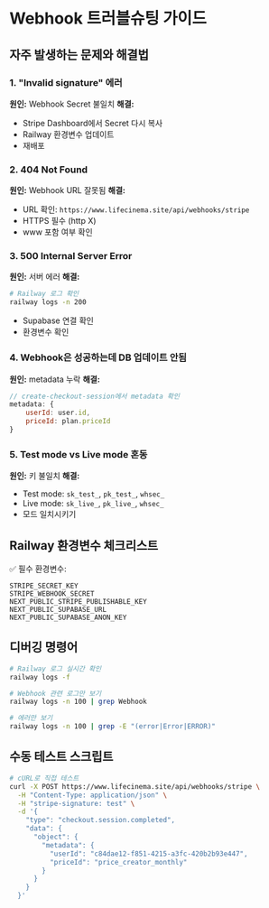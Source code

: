 # Webhook 트러블슈팅 가이드

## 자주 발생하는 문제와 해결법

### 1. "Invalid signature" 에러
**원인:** Webhook Secret 불일치
**해결:**
- Stripe Dashboard에서 Secret 다시 복사
- Railway 환경변수 업데이트
- 재배포

### 2. 404 Not Found
**원인:** Webhook URL 잘못됨
**해결:**
- URL 확인: `https://www.lifecinema.site/api/webhooks/stripe`
- HTTPS 필수 (http X)
- www 포함 여부 확인

### 3. 500 Internal Server Error
**원인:** 서버 에러
**해결:**
```bash
# Railway 로그 확인
railway logs -n 200
```
- Supabase 연결 확인
- 환경변수 확인

### 4. Webhook은 성공하는데 DB 업데이트 안됨
**원인:** metadata 누락
**해결:**
```javascript
// create-checkout-session에서 metadata 확인
metadata: {
    userId: user.id,
    priceId: plan.priceId
}
```

### 5. Test mode vs Live mode 혼동
**원인:** 키 불일치
**해결:**
- Test mode: `sk_test_`, `pk_test_`, `whsec_`
- Live mode: `sk_live_`, `pk_live_`, `whsec_`
- 모드 일치시키기

## Railway 환경변수 체크리스트

✅ 필수 환경변수:
```
STRIPE_SECRET_KEY
STRIPE_WEBHOOK_SECRET
NEXT_PUBLIC_STRIPE_PUBLISHABLE_KEY
NEXT_PUBLIC_SUPABASE_URL
NEXT_PUBLIC_SUPABASE_ANON_KEY
```

## 디버깅 명령어

```bash
# Railway 로그 실시간 확인
railway logs -f

# Webhook 관련 로그만 보기
railway logs -n 100 | grep Webhook

# 에러만 보기
railway logs -n 100 | grep -E "(error|Error|ERROR)"
```

## 수동 테스트 스크립트

```bash
# cURL로 직접 테스트
curl -X POST https://www.lifecinema.site/api/webhooks/stripe \
  -H "Content-Type: application/json" \
  -H "stripe-signature: test" \
  -d '{
    "type": "checkout.session.completed",
    "data": {
      "object": {
        "metadata": {
          "userId": "c84dae12-f851-4215-a3fc-420b2b93e447",
          "priceId": "price_creator_monthly"
        }
      }
    }
  }'
```